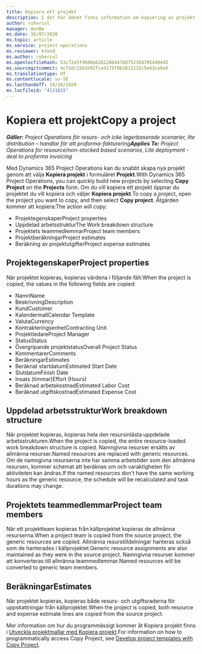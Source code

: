 ```yaml
---
title: Kopiera ett projekt
description: I det här ämnet finns information om kopiering av projekt i Dynamics 365 Project Operations.
author: ruhercul
manager: AnnBe
ms.date: 10/07/2020
ms.topic: article
ms.service: project-operations
ms.reviewer: kfend
ms.author: ruhercul
ms.openlocfilehash: 53c72e5fd680eb28128644788752368705440445
ms.sourcegitcommit: 4cf1dc1561b92fca4175f0b3813133c5e63ce8e6
ms.translationtype: HT
ms.contentlocale: sv-SE
ms.lasthandoff: 10/28/2020
ms.locfileid: "4131815"
---
```

# <a name="copy-a-project"></a><span data-ttu-id="2d989-103">Kopiera ett projekt</span><span class="sxs-lookup"><span data-stu-id="2d989-103">Copy a project</span></span>

<span data-ttu-id="2d989-104">_**Gäller:** Project Operations för resurs- och icke lagerbaserade scenarier, lite distribution – handlar för att proforma-fakturering_</span><span class="sxs-lookup"><span data-stu-id="2d989-104">_**Applies To:** Project Operations for resource/non-stocked based scenarios, Lite deployment - deal to proforma invoicing_</span></span>

<span data-ttu-id="2d989-105">Med Dynamics 365 Project Operations kan du snabbt skapa nya projekt genom att välja **Kopiera projekt** i formuläret **Projekt**.</span><span class="sxs-lookup"><span data-stu-id="2d989-105">With Dynamics 365 Project Operations, you can quickly build new projects by selecting **Copy Project** on the **Projects** form.</span></span> <span data-ttu-id="2d989-106">Om du vill kopiera ett projekt öppnar du projektet du vill kopiera och väljer **Kopiera projekt**.</span><span class="sxs-lookup"><span data-stu-id="2d989-106">To copy a project, open the project you want to copy, and then select **Copy project**.</span></span> <span data-ttu-id="2d989-107">Åtgärden kommer att kopiera:</span><span class="sxs-lookup"><span data-stu-id="2d989-107">The action will copy:</span></span>

- <span data-ttu-id="2d989-108">Projektegenskaper</span><span class="sxs-lookup"><span data-stu-id="2d989-108">Project properties</span></span>
- <span data-ttu-id="2d989-109">Uppdelad arbetsstruktur</span><span class="sxs-lookup"><span data-stu-id="2d989-109">The Work breakdown structure</span></span>
- <span data-ttu-id="2d989-110">Projektets teammedlemmar</span><span class="sxs-lookup"><span data-stu-id="2d989-110">Project team members</span></span>
- <span data-ttu-id="2d989-111">Projektberäkningar</span><span class="sxs-lookup"><span data-stu-id="2d989-111">Project estimates</span></span>
- <span data-ttu-id="2d989-112">Beräkning av projektutgifter</span><span class="sxs-lookup"><span data-stu-id="2d989-112">Project expense estimates</span></span>

## <a name="project-properties"></a><span data-ttu-id="2d989-113">Projektegenskaper</span><span class="sxs-lookup"><span data-stu-id="2d989-113">Project properties</span></span>

<span data-ttu-id="2d989-114">När projektet kopieras, kopieras värdena i följande fält:</span><span class="sxs-lookup"><span data-stu-id="2d989-114">When the project is copied, the values in the following fields are copied:</span></span>

- <span data-ttu-id="2d989-115">Namn</span><span class="sxs-lookup"><span data-stu-id="2d989-115">Name</span></span>
- <span data-ttu-id="2d989-116">Beskrivning</span><span class="sxs-lookup"><span data-stu-id="2d989-116">Description</span></span>
- <span data-ttu-id="2d989-117">Kund</span><span class="sxs-lookup"><span data-stu-id="2d989-117">Customer</span></span>
- <span data-ttu-id="2d989-118">Kalendermall</span><span class="sxs-lookup"><span data-stu-id="2d989-118">Calendar Template</span></span>
- <span data-ttu-id="2d989-119">Valuta</span><span class="sxs-lookup"><span data-stu-id="2d989-119">Currency</span></span>
- <span data-ttu-id="2d989-120">Kontrakteringsenhet</span><span class="sxs-lookup"><span data-stu-id="2d989-120">Contracting Unit</span></span>
- <span data-ttu-id="2d989-121">Projektledare</span><span class="sxs-lookup"><span data-stu-id="2d989-121">Project Manager</span></span>
- <span data-ttu-id="2d989-122">Status</span><span class="sxs-lookup"><span data-stu-id="2d989-122">Status</span></span>
- <span data-ttu-id="2d989-123">Övergripande projektstatus</span><span class="sxs-lookup"><span data-stu-id="2d989-123">Overall Project Status</span></span>
- <span data-ttu-id="2d989-124">Kommentarer</span><span class="sxs-lookup"><span data-stu-id="2d989-124">Comments</span></span>
- <span data-ttu-id="2d989-125">Beräkningar</span><span class="sxs-lookup"><span data-stu-id="2d989-125">Estimates</span></span>
- <span data-ttu-id="2d989-126">Beräknat startdatum</span><span class="sxs-lookup"><span data-stu-id="2d989-126">Estimated Start Date</span></span>
- <span data-ttu-id="2d989-127">Slutdatum</span><span class="sxs-lookup"><span data-stu-id="2d989-127">Finish Date</span></span>
- <span data-ttu-id="2d989-128">Insats (timmar)</span><span class="sxs-lookup"><span data-stu-id="2d989-128">Effort (Hours)</span></span>
- <span data-ttu-id="2d989-129">Beräknad arbetskostnad</span><span class="sxs-lookup"><span data-stu-id="2d989-129">Estimated Labor Cost</span></span>
- <span data-ttu-id="2d989-130">Beräknad utgiftskostnad</span><span class="sxs-lookup"><span data-stu-id="2d989-130">Estimated Expense Cost</span></span>

## <a name="work-breakdown-structure"></a><span data-ttu-id="2d989-131">Uppdelad arbetsstruktur</span><span class="sxs-lookup"><span data-stu-id="2d989-131">Work breakdown structure</span></span>

<span data-ttu-id="2d989-132">När projektet kopieras, kopieras hela den resursinlästa uppdelade arbetsstrukturen.</span><span class="sxs-lookup"><span data-stu-id="2d989-132">When the project is copied, the entire resource-loaded work breakdown structure is copied.</span></span> <span data-ttu-id="2d989-133">Namngivna resurser ersätts av allmänna resurser.</span><span class="sxs-lookup"><span data-stu-id="2d989-133">Named resources are replaced with generic resources.</span></span> <span data-ttu-id="2d989-134">Om de namngivna resurserna inte har samma arbetstider som den allmänna resursen, kommer schemat att beräknas om och varaktigheten för aktiviteten kan ändras.</span><span class="sxs-lookup"><span data-stu-id="2d989-134">If the named resources don't have the same working hours as the generic resource, the schedule will be recalculated and task durations may change.</span></span>

## <a name="project-team-members"></a><span data-ttu-id="2d989-135">Projektets teammedlemmar</span><span class="sxs-lookup"><span data-stu-id="2d989-135">Project team members</span></span>

<span data-ttu-id="2d989-136">När ett projektteam kopieras från källprojektet kopieras de allmänna resurserna.</span><span class="sxs-lookup"><span data-stu-id="2d989-136">When a project team is copied from the source project, the generic resources are copied.</span></span> <span data-ttu-id="2d989-137">Allmänna resurstilldelningar hanteras också som de hanterades i källprojektet.</span><span class="sxs-lookup"><span data-stu-id="2d989-137">Generic resource assignments are also maintained as they were in the source project.</span></span> <span data-ttu-id="2d989-138">Namngivna resurser kommer att konverteras till allmänna teammedlemmar.</span><span class="sxs-lookup"><span data-stu-id="2d989-138">Named resources will be converted to generic team members.</span></span>

## <a name="estimates"></a><span data-ttu-id="2d989-139">Beräkningar</span><span class="sxs-lookup"><span data-stu-id="2d989-139">Estimates</span></span>

<span data-ttu-id="2d989-140">När projektet kopieras, kopieras både resurs- och utgiftsraderna för uppskattningar från källprojektet.</span><span class="sxs-lookup"><span data-stu-id="2d989-140">When the project is copied, both resource and expense estimate lines are copied from the source project.</span></span> 

<span data-ttu-id="2d989-141">Mer information om hur du programmässigt kommer åt Kopiera projekt finns i [Utveckla projektmallar med Kopiera projekt](dev-copy-project.md).</span><span class="sxs-lookup"><span data-stu-id="2d989-141">For information on how to programmatically access Copy Project, see [Develop project templates with Copy Project](dev-copy-project.md).</span></span>

